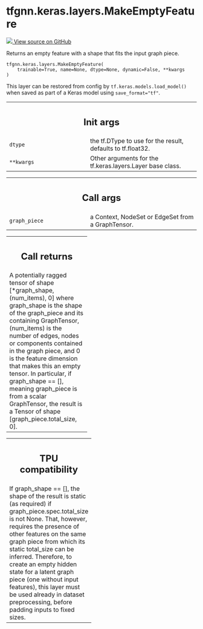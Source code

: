 # tfgnn.keras.layers.MakeEmptyFeature

<!-- Insert buttons and diff -->

<a target="_blank" href="https://github.com/tensorflow/gnn/tree/master/tensorflow_gnn/keras/layers/map_features.py#L362-L421">
<img src="https://www.tensorflow.org/images/GitHub-Mark-32px.png" /> View source
on GitHub </a>

Returns an empty feature with a shape that fits the input graph piece.

<pre class="devsite-click-to-copy prettyprint lang-py tfo-signature-link">
<code>tfgnn.keras.layers.MakeEmptyFeature(
    trainable=True, name=None, dtype=None, dynamic=False, **kwargs
)
</code></pre>

<!-- Placeholder for "Used in" -->

This layer can be restored from config by `tf.keras.models.load_model()` when
saved as part of a Keras model using `save_format="tf"`.

<!-- Tabular view -->

 <table class="responsive fixed orange">
<colgroup><col width="214px"><col></colgroup>
<tr><th colspan="2"><h2 class="add-link">Init args</h2></th></tr>

<tr>
<td>
<code>dtype</code><a id="dtype"></a>
</td>
<td>
the tf.DType to use for the result, defaults to tf.float32.
</td>
</tr><tr>
<td>
<code>**kwargs</code><a id="**kwargs"></a>
</td>
<td>
Other arguments for the tf.keras.layers.Layer base class.
</td>
</tr>
</table>

<!-- Tabular view -->

 <table class="responsive fixed orange">
<colgroup><col width="214px"><col></colgroup>
<tr><th colspan="2"><h2 class="add-link">Call args</h2></th></tr>

<tr>
<td>
<code>graph_piece</code><a id="graph_piece"></a>
</td>
<td>
a Context, NodeSet or EdgeSet from a GraphTensor.
</td>
</tr>
</table>

<!-- Tabular view -->

 <table class="responsive fixed orange">
<colgroup><col width="214px"><col></colgroup>
<tr><th colspan="2"><h2 class="add-link">Call returns</h2></th></tr>
<tr class="alt">
<td colspan="2">
A potentially ragged tensor of shape [*graph_shape, (num_items), 0] where
graph_shape is the shape of the graph_piece and its containing GraphTensor,
(num_items) is the number of edges, nodes or components contained in the
graph piece, and 0 is the feature dimension that makes this an empty tensor.
In particular, if graph_shape == [], meaning graph_piece is from a scalar
GraphTensor, the result is a Tensor of shape [graph_piece.total_size, 0].
</td>
</tr>

</table>

<!-- Tabular view -->

 <table class="responsive fixed orange">
<colgroup><col width="214px"><col></colgroup>
<tr><th colspan="2"><h2 class="add-link">TPU compatibility</h2></th></tr>
<tr class="alt">
<td colspan="2">
If graph_shape == [], the shape of the result is static (as required)
if graph_piece.spec.total_size is not None. That, however, requires the
presence of other features on the same graph piece from which its static
total_size can be inferred. Therefore, to create an empty hidden state for
a latent graph piece (one without input features), this layer must be used
already in dataset preprocessing, before padding inputs to fixed sizes.
</td>
</tr>

</table>
